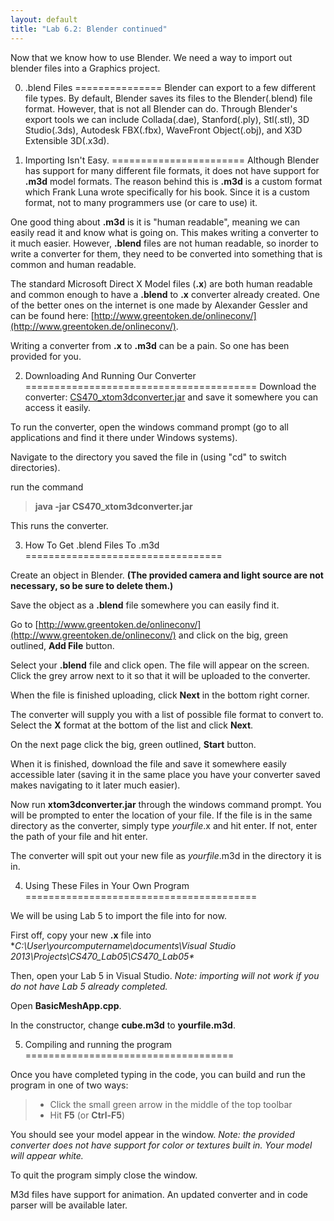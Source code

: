 ```yaml
---
layout: default
title: "Lab 6.2: Blender continued"
---
```


Now that we know how to use Blender. We need a way to import out blender files into a Graphics project. 

0. .blend Files
===============
Blender can export to a few different file types. By default, Blender saves its files to the Blender(.blend) file format. However, that is not all Blender can do. Through Blender's export tools we can include Collada(.dae), Stanford(.ply), Stl(.stl), 3D Studio(.3ds), Autodesk FBX(.fbx), WaveFront Object(.obj), and X3D Extensible 3D(.x3d).

1. Importing Isn't Easy.
=======================
Although Blender has support for many different file formats, it does not have support for **.m3d** model formats. The reason behind this is **.m3d** is a custom format which Frank Luna wrote specifically for his book. Since it is a custom format, not to many programmers use (or care to use) it. 

One good thing about **.m3d** is it is "human readable", meaning we can easily read it and know what is going on. This makes writing a converter to it much easier. However, **.blend** files are not human readable, so inorder to write a converter for them, they need to be converted into something that is common and human readable. 

The standard Microsoft Direct X Model files (**.x**) are both human readable and common enough to have a **.blend** to **.x** converter already created. One of the better ones on the internet is one made by Alexander Gessler and can be found here: [http://www.greentoken.de/onlineconv/](http://www.greentoken.de/onlineconv/).  

Writing a converter from **.x** to **.m3d** can be a pain. So one has been provided for you.  

2. Downloading And Running Our Converter
========================================
Download the converter: [CS470\_xtom3dconverter.jar](src/CS470_xtom3dconverter.jar) and save it somewhere you can access it easily. 

To run the converter, open the windows command prompt (go to all applications and find it there under Windows systems). 

Navigate to the directory you saved the file in (using "cd" to switch directories).

run the command 

> **java -jar CS470_xtom3dconverter.jar**

This runs the converter.

3. How To Get .blend Files To .m3d
================================== 

Create an object in Blender. **(The provided camera and light source are not necessary, so be sure to delete them.)** 

Save the object as a **.blend** file somewhere you can easily find it.

Go to [http://www.greentoken.de/onlineconv/](http://www.greentoken.de/onlineconv/) and click on the big, green outlined, **Add File** button. 

Select your **.blend** file and click open. The file will appear on the screen. Click the grey arrow next to it so that it will be uploaded to the converter. 

When the file is finished uploading, click **Next** in the bottom right corner. 

The converter will supply you with a list of possible file format to convert to. Select the **X** format at the bottom of the list and click **Next**. 

On the next page click the big, green outlined, **Start** button. 

When it is finished, download the file and save it somewhere easily accessible later (saving it in the same place you have your converter saved makes navigating to it later much easier). 

Now run **xtom3dconverter.jar** through the windows command prompt. You will be prompted to enter the location of your file. If the file is in the same directory as the converter, simply type *yourfile*.x and hit enter. If not, enter the path of your file and hit enter.

The converter will spit out your new file as *yourfile*.m3d in the directory it is in. 

4. Using These Files in Your Own Program
========================================

We will be using Lab 5 to import the file into for now. 

First off, copy your new **.x** file into **C:\User\yourcomputername\documents\Visual Studio 2013\Projects\CS470_Lab05\CS470_Lab05\**

Then, open your Lab 5 in Visual Studio. *Note: importing will not work if you do not have Lab 5 already completed.*

Open **BasicMeshApp.cpp**.

In the constructor, change **cube.m3d** to **yourfile.m3d**. 

5. Compiling and running the program
====================================

Once you have completed typing in the code, you can build and run the program in one of two ways:

> -   Click the small green arrow in the middle of the top toolbar
> -   Hit **F5** (or **Ctrl-F5**)

You should see your model appear in the window. *Note: the provided converter does not have support for color or textures built in. Your model will appear white.*

To quit the program simply close the window.

M3d files have support for animation. An updated converter and in code parser will be available later. 



 




